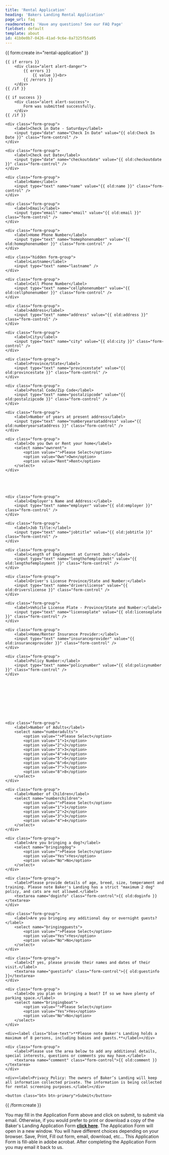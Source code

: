 ```yaml
---
title: 'Rental Application'
heading: 'Bakers Landing Rental Application'
page_url: faq
readmoretext: 'Have any questions? See our FAQ Page'
fieldset: default
template: about
id: 41b0e0b7-0426-41ad-9c6e-8a7325fb5a95
---
```

<article class="content">
{{ form:create in="rental-application" }}

    {{ if errors }}
        <div class="alert alert-danger">
            {{ errors }}
                {{ value }}<br>
            {{ /errors }}
        </div>
    {{ /if }}

    {{ if success }}
        <div class="alert alert-success">
            Form was submitted successfully.
        </div>
    {{ /if }}

    <div class="form-group">
        <label>Check in Date - Saturday</label>
        <input type="date" name="Check In Date" value="{{ old:Check In Date }}" class="form-control" />
    </div>

    <div class="form-group">
        <label>Check out Date</label>
        <input type="date" name="checkoutdate" value="{{ old:checkoutdate }}" class="form-control" />
    </div>

    <div class="form-group">
        <label>Name</label>
        <input type="text" name="name" value="{{ old:name }}" class="form-control" />
    </div>

    <div class="form-group">
        <label>Email</label>
        <input type="email" name="email" value="{{ old:email }}" class="form-control" />
    </div>

    <div class="form-group">
        <label>Home Phone Number</label>
        <input type="text" name="homephonenumber" value="{{ old:homephonenumber }}" class="form-control" />
    </div>

    <div class="hidden form-group">
        <label>Lastname</label>
        <input type="text" name="lastname" />
    </div>

    <div class="form-group">
        <label>Cell Phone Number</label>
        <input type="text" name="cellphonenumber" value="{{ old:cellphonenumber }}" class="form-control" />
    </div>

    <div class="form-group">
        <label>Address</label>
        <input type="text" name="address" value="{{ old:address }}" class="form-control" />
    </div>

    <div class="form-group">
        <label>City</label>
        <input type="text" name="city" value="{{ old:city }}" class="form-control" />
    </div>

    <div class="form-group">
        <label>Province/State</label>
        <input type="text" name="provincestate" value="{{ old:provincestate }}" class="form-control" />
    </div>

    <div class="form-group">
        <label>Postal Code/Zip Code</label>
        <input type="text" name="postalzipcode" value="{{ old:postalzipcode }}" class="form-control" />
    </div>

    <div class="form-group">
        <label>Number of years at present address</label>
        <input type="text" name="numberyearsataddress" value="{{ old:numberyearsataddress }}" class="form-control" />
    </div>

    <div class="form-group">
        <label>Do you Own or Rent your home</label>
        <select name="ownrent">
            <option value="">Please Select</option>
            <option value="Own">Own</option>
            <option value="Rent">Rent</option>
        </select>
    </div>





    <div class="form-group">
        <label>Employer's Name and Address:</label>
        <input type="text" name="employer" value="{{ old:employer }}" class="form-control" />
    </div>

    <div class="form-group">
        <label>Job Title:</label>
        <input type="text" name="jobtitle" value="{{ old:jobtitle }}" class="form-control" />
    </div>

    <div class="form-group">
        <label>Length of Employment at Current Job:</label>
        <input type="text" name="lengthofemployment" value="{{ old:lengthofemployment }}" class="form-control" />
    </div>

    <div class="form-group">
        <label>Driver's License Province/State and Number:</label>
        <input type="text" name="driverslicense" value="{{ old:driverslicense }}" class="form-control" />
    </div>

    <div class="form-group">
        <label>Vehicle License Plate - Province/State and Number:</label>
        <input type="text" name="licenseplate" value="{{ old:licenseplate }}" class="form-control" />
    </div>

    <div class="form-group">
        <label>Home/Renter Insurance Provider:</label>
        <input type="text" name="insuranceprovider" value="{{ old:insuranceprovider }}" class="form-control" />
    </div>

    <div class="form-group">
        <label>Policy Number:</label>
        <input type="text" name="policynumber" value="{{ old:policynumber }}" class="form-control" />
    </div>










    <div class="form-group">
        <label>Number of Adults</label>
        <select name="numberadults">
            <option value="">Please Select</option>
            <option value="1">1</option>
            <option value="2">2</option>
            <option value="3">3</option>
            <option value="4">4</option>
            <option value="5">5</option>
            <option value="6">6</option>
            <option value="7">7</option>
            <option value="8">8</option>
        </select>
    </div>

    <div class="form-group">
        <label>Number of Children</label>
        <select name="numberchildren">
            <option value="">Please Select</option>
            <option value="1">1</option>
            <option value="2">2</option>
            <option value="3">3</option>
            <option value="4">4</option>
        </select>
    </div>

    <div class="form-group">
        <label>Are you bringing a dog?</label>
        <select name="bringingdog">
            <option value="">Please Select</option>
            <option value="Yes">Yes</option>
            <option value="No">No</option>
        </select>
    </div>

    <div class="form-group">
        <label>Please provide details of age, breed, size, temperament and training. Please note Baker's Landing has a strict "maximum 2 dog" policy, and cats are not allowed.</label>
        <textarea name="doginfo" class="form-control">{{ old:doginfo }}</textarea>
    </div>

    <div class="form-group">
        <label>Are you bringing any additional day or overnight guests?</label>
        <select name="bringingguests">
            <option value="">Please Select</option>
            <option value="Yes">Yes</option>
            <option value="No">No</option>
        </select>
    </div>

    <div class="form-group">
        <label>If yes, please provide their names and dates of their visit.</label>
        <textarea name="guestinfo" class="form-control">{{ old:guestinfo }}</textarea>
    </div>

    <div class="form-group">
        <label>Do you plan on bringing a boat? If so we have plenty of parking space.</label>
        <select name="bringingboat">
            <option value="">Please Select</option>
            <option value="Yes">Yes</option>
            <option value="No">No</option>
        </select>
    </div>

    <div><label class="blue-text">**Please note Baker's Landing holds a maximum of 8 persons, including babies and guests.**</label></div>

    <div class="form-group">
        <label>Please use the area below to add any additional details, special interests, questions or comments you may have.</label>
        <textarea name="comment" class="form-control">{{ old:comment }}</textarea>
    </div>

    <div><label>Privacy Policy: The owners of Baker’s Landing will keep all information collected private. The information is being collected for rental screening purposes.</label></div>

    <button class="btn btn-primary">Submit</button>

{{ /form:create }}
</article>
</article>
</section>
<section class="regular">
<article class="content rounded p-3 bright-blue-bg">
 <p class="white-text">You may fill in the Application Form above and click on submit, to submit via email. Otherwise, if you would prefer to print or download a copy of the Baker's Landing Application Form <a href="/Bakers-Landing-Application-Form.pdf"><strong>click here</strong></a>. The Application Form will open in a new window. You will have different choices depending on your browser. Save, Print, Fill out form, email, download, etc… This Application Form is fill-able in adobe acrobat. After completing the Application Form you may email it back to us.</p>
</article>
</section>
